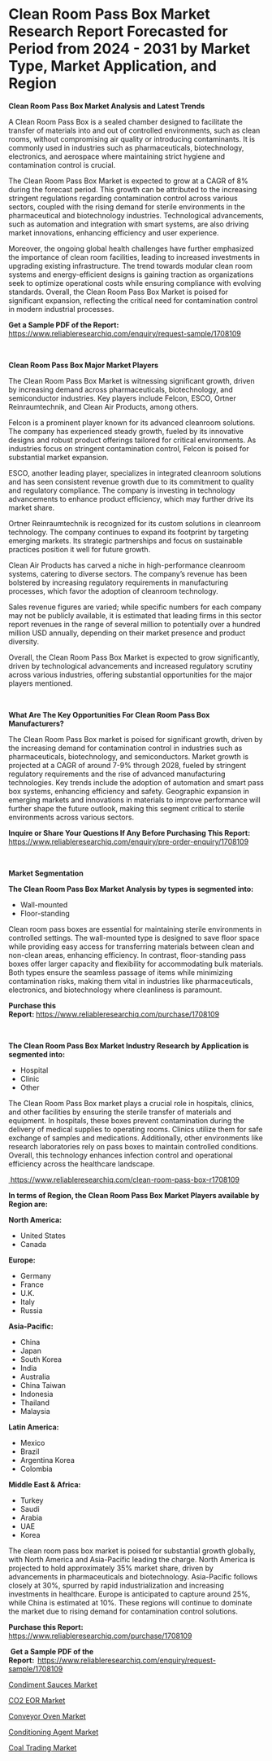 <p><h1>Clean Room Pass Box Market Research Report Forecasted for Period from 2024 -  2031 by Market Type, Market Application, and Region</h1></p><p><strong>Clean Room Pass Box Market Analysis and Latest Trends</strong></p>
<p><p>A Clean Room Pass Box is a sealed chamber designed to facilitate the transfer of materials into and out of controlled environments, such as clean rooms, without compromising air quality or introducing contaminants. It is commonly used in industries such as pharmaceuticals, biotechnology, electronics, and aerospace where maintaining strict hygiene and contamination control is crucial.</p><p>The Clean Room Pass Box Market is expected to grow at a CAGR of 8% during the forecast period. This growth can be attributed to the increasing stringent regulations regarding contamination control across various sectors, coupled with the rising demand for sterile environments in the pharmaceutical and biotechnology industries. Technological advancements, such as automation and integration with smart systems, are also driving market innovations, enhancing efficiency and user experience.</p><p>Moreover, the ongoing global health challenges have further emphasized the importance of clean room facilities, leading to increased investments in upgrading existing infrastructure. The trend towards modular clean room systems and energy-efficient designs is gaining traction as organizations seek to optimize operational costs while ensuring compliance with evolving standards. Overall, the Clean Room Pass Box Market is poised for significant expansion, reflecting the critical need for contamination control in modern industrial processes.</p></p>
<p><strong>Get a Sample PDF of the Report:&nbsp;</strong> <a href="https://www.reliableresearchiq.com/enquiry/request-sample/1708109?utm_campaign=99&utm_medium=2&utm_source=Github&utm_content=ia&utm_term=18122024&utm_id=clean-room-pass-box">https://www.reliableresearchiq.com/enquiry/request-sample/1708109</a></p>
<p>&nbsp;</p>
<p><strong>Clean Room Pass Box Major Market Players</strong></p>
<p><p>The Clean Room Pass Box Market is witnessing significant growth, driven by increasing demand across pharmaceuticals, biotechnology, and semiconductor industries. Key players include Felcon, ESCO, Ortner Reinraumtechnik, and Clean Air Products, among others.</p><p>Felcon is a prominent player known for its advanced cleanroom solutions. The company has experienced steady growth, fueled by its innovative designs and robust product offerings tailored for critical environments. As industries focus on stringent contamination control, Felcon is poised for substantial market expansion.</p><p>ESCO, another leading player, specializes in integrated cleanroom solutions and has seen consistent revenue growth due to its commitment to quality and regulatory compliance. The company is investing in technology advancements to enhance product efficiency, which may further drive its market share.</p><p>Ortner Reinraumtechnik is recognized for its custom solutions in cleanroom technology. The company continues to expand its footprint by targeting emerging markets. Its strategic partnerships and focus on sustainable practices position it well for future growth.</p><p>Clean Air Products has carved a niche in high-performance cleanroom systems, catering to diverse sectors. The company’s revenue has been bolstered by increasing regulatory requirements in manufacturing processes, which favor the adoption of cleanroom technology.</p><p>Sales revenue figures are varied; while specific numbers for each company may not be publicly available, it is estimated that leading firms in this sector report revenues in the range of several million to potentially over a hundred million USD annually, depending on their market presence and product diversity.</p><p>Overall, the Clean Room Pass Box Market is expected to grow significantly, driven by technological advancements and increased regulatory scrutiny across various industries, offering substantial opportunities for the major players mentioned.</p></p>
<p>&nbsp;</p>
<p><strong>What Are The Key Opportunities For Clean Room Pass Box Manufacturers?</strong></p>
<p><p>The Clean Room Pass Box market is poised for significant growth, driven by the increasing demand for contamination control in industries such as pharmaceuticals, biotechnology, and semiconductors. Market growth is projected at a CAGR of around 7-9% through 2028, fueled by stringent regulatory requirements and the rise of advanced manufacturing technologies. Key trends include the adoption of automation and smart pass box systems, enhancing efficiency and safety. Geographic expansion in emerging markets and innovations in materials to improve performance will further shape the future outlook, making this segment critical to sterile environments across various sectors.</p></p>
<p><strong>Inquire or Share Your Questions If Any Before Purchasing This Report:</strong> <a href="https://www.reliableresearchiq.com/enquiry/pre-order-enquiry/1708109?utm_campaign=99&utm_medium=2&utm_source=Github&utm_content=ia&utm_term=18122024&utm_id=clean-room-pass-box">https://www.reliableresearchiq.com/enquiry/pre-order-enquiry/1708109</a></p>
<p>&nbsp;</p>
<p><strong>Market Segmentation</strong></p>
<p><strong>The Clean Room Pass Box Market Analysis by types is segmented into:</strong></p>
<p><ul><li>Wall-mounted</li><li>Floor-standing</li></ul></p>
<p><p>Clean room pass boxes are essential for maintaining sterile environments in controlled settings. The wall-mounted type is designed to save floor space while providing easy access for transferring materials between clean and non-clean areas, enhancing efficiency. In contrast, floor-standing pass boxes offer larger capacity and flexibility for accommodating bulk materials. Both types ensure the seamless passage of items while minimizing contamination risks, making them vital in industries like pharmaceuticals, electronics, and biotechnology where cleanliness is paramount.</p></p>
<p><strong>Purchase this Report:&nbsp;</strong><a href="https://www.reliableresearchiq.com/purchase/1708109?utm_campaign=99&utm_medium=2&utm_source=Github&utm_content=ia&utm_term=18122024&utm_id=clean-room-pass-box">https://www.reliableresearchiq.com/purchase/1708109</a></p>
<p>&nbsp;</p>
<p><strong>The Clean Room Pass Box Market Industry Research by Application is segmented into:</strong></p>
<p><ul><li>Hospital</li><li>Clinic</li><li>Other</li></ul></p>
<p><p>The Clean Room Pass Box market plays a crucial role in hospitals, clinics, and other facilities by ensuring the sterile transfer of materials and equipment. In hospitals, these boxes prevent contamination during the delivery of medical supplies to operating rooms. Clinics utilize them for safe exchange of samples and medications. Additionally, other environments like research laboratories rely on pass boxes to maintain controlled conditions. Overall, this technology enhances infection control and operational efficiency across the healthcare landscape.</p></p>
<p><a href="https://www.reliableresearchiq.com/clean-room-pass-box-r1708109?utm_campaign=99&utm_medium=2&utm_source=Github&utm_content=ia&utm_term=18122024&utm_id=clean-room-pass-box">&nbsp;https://www.reliableresearchiq.com/clean-room-pass-box-r1708109</a></p>
<p><strong>In terms of Region, the Clean Room Pass Box Market Players available by Region are:</strong></p>
<p>
    <p> <strong> North America: </strong>
        <ul>
            <li>United States</li>
            <li>Canada</li>
        </ul>
        </p> 
    <p> <strong> Europe: </strong>
        <ul>
            <li>Germany</li>
            <li>France</li>
            <li>U.K.</li>
            <li>Italy</li>
            <li>Russia</li>
        </ul>
        </p> 
    <p> <strong> Asia-Pacific: </strong>
        <ul>
            <li>China</li>
            <li>Japan</li>
            <li>South Korea</li>
            <li>India</li>
            <li>Australia</li>
            <li>China Taiwan</li>
            <li>Indonesia</li>
            <li>Thailand</li>
            <li>Malaysia</li>
        </ul>
        </p> 
    <p> <strong> Latin America: </strong>
        <ul>
            <li>Mexico</li>
            <li>Brazil</li>
            <li>Argentina Korea</li>
            <li>Colombia</li>
        </ul>
        </p> 
    <p> <strong> Middle East & Africa: </strong>
        <ul>
            <li>Turkey</li>
            <li>Saudi</li>
            <li>Arabia</li>
            <li>UAE</li>
            <li>Korea</li>
        </ul>
    </p>
    </p>
<p><p>The clean room pass box market is poised for substantial growth globally, with North America and Asia-Pacific leading the charge. North America is projected to hold approximately 35% market share, driven by advancements in pharmaceuticals and biotechnology. Asia-Pacific follows closely at 30%, spurred by rapid industrialization and increasing investments in healthcare. Europe is anticipated to capture around 25%, while China is estimated at 10%. These regions will continue to dominate the market due to rising demand for contamination control solutions.</p></p>
<p><strong>Purchase this Report: </strong><a href="https://www.reliableresearchiq.com/purchase/1708109?utm_campaign=99&utm_medium=2&utm_source=Github&utm_content=ia&utm_term=18122024&utm_id=clean-room-pass-box">https://www.reliableresearchiq.com/purchase/1708109</a></p>
<p>&nbsp;<strong>Get a Sample PDF of the Report:&nbsp;&nbsp;</strong><a href="https://www.reliableresearchiq.com/enquiry/request-sample/1708109?utm_campaign=99&utm_medium=2&utm_source=Github&utm_content=ia&utm_term=18122024&utm_id=clean-room-pass-box">https://www.reliableresearchiq.com/enquiry/request-sample/1708109</a></p>
<p><strong></strong></p>
<p><p><a href="https://www.linkedin.com/pulse/condiment-sauces-market-overview-significant-growth-potential-vwspe?utm_campaign=99&utm_medium=2&utm_source=Github&utm_content=ia&utm_term=18122024&utm_id=clean-room-pass-box">Condiment Sauces Market</a></p><p><a href="https://www.linkedin.com/pulse/evaluating-impact-latest-trends-co2-eor-market-size-share-growth-tlazc?utm_campaign=99&utm_medium=2&utm_source=Github&utm_content=ia&utm_term=18122024&utm_id=clean-room-pass-box">CO2 EOR Market</a></p><p><a href="https://www.linkedin.com/pulse/navigating-competitive-landscape-conveyor-oven-industry-ypmhc?utm_campaign=99&utm_medium=2&utm_source=Github&utm_content=ia&utm_term=18122024&utm_id=clean-room-pass-box">Conveyor Oven Market</a></p><p><a href="https://www.linkedin.com/pulse/detailed-market-study-global-conditioning-agent-industry-olnzc?utm_campaign=99&utm_medium=2&utm_source=Github&utm_content=ia&utm_term=18122024&utm_id=clean-room-pass-box">Conditioning Agent Market</a></p><p><a href="https://www.linkedin.com/pulse/coal-trading-market-progressan-anticipated-compound-8t5mc?utm_campaign=99&utm_medium=2&utm_source=Github&utm_content=ia&utm_term=18122024&utm_id=clean-room-pass-box">Coal Trading Market</a></p></p>